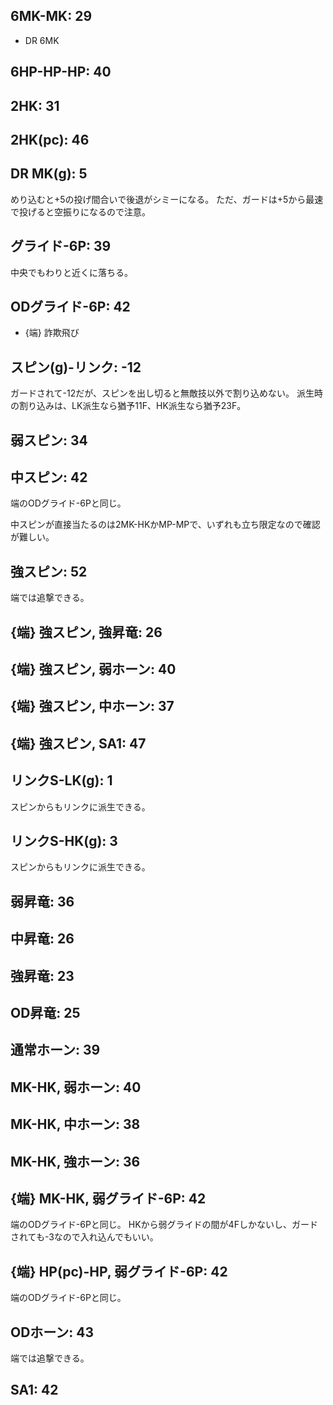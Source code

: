 ## 6MK-MK: 29

- DR 6MK

## 6HP-HP-HP: 40

## 2HK: 31

## 2HK(pc): 46

## DR MK(g): 5

めり込むと+5の投げ間合いで後退がシミーになる。
ただ、ガードは+5から最速で投げると空振りになるので注意。

## グライド-6P: 39

中央でもわりと近くに落ちる。

## ODグライド-6P: 42

- {端} 詐欺飛び

## スピン(g)-リンク: -12

ガードされて-12だが、スピンを出し切ると無敵技以外で割り込めない。
派生時の割り込みは、LK派生なら猶予11F、HK派生なら猶予23F。

## 弱スピン: 34

## 中スピン: 42

端のODグライド-6Pと同じ。

中スピンが直接当たるのは2MK-HKかMP-MPで、いずれも立ち限定なので確認が難しい。

## 強スピン: 52

端では追撃できる。

## {端} 強スピン, 強昇竜: 26

## {端} 強スピン, 弱ホーン: 40

## {端} 強スピン, 中ホーン: 37

## {端} 強スピン, SA1: 47

## リンクS-LK(g): 1

スピンからもリンクに派生できる。

## リンクS-HK(g): 3

スピンからもリンクに派生できる。

## 弱昇竜: 36

## 中昇竜: 26

## 強昇竜: 23

## OD昇竜: 25

## 通常ホーン: 39

## MK-HK, 弱ホーン: 40

## MK-HK, 中ホーン: 38

## MK-HK, 強ホーン: 36

## {端} MK-HK, 弱グライド-6P: 42

端のODグライド-6Pと同じ。
HKから弱グライドの間が4Fしかないし、ガードされても-3なので入れ込んでもいい。

## {端} HP(pc)-HP, 弱グライド-6P: 42

端のODグライド-6Pと同じ。

## ODホーン: 43

端では追撃できる。

## SA1: 42
